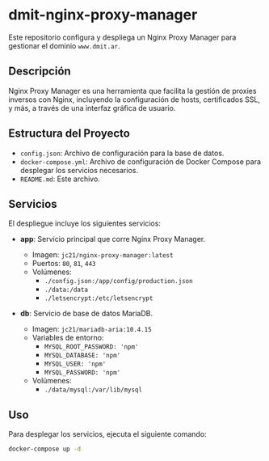# dmit-nginx-proxy-manager

Este repositorio configura y despliega un Nginx Proxy Manager para gestionar el dominio `www.dmit.ar`.

## Descripción

Nginx Proxy Manager es una herramienta que facilita la gestión de proxies inversos con Nginx, incluyendo la configuración de hosts, certificados SSL, y más, a través de una interfaz gráfica de usuario.

## Estructura del Proyecto

- `config.json`: Archivo de configuración para la base de datos.
- `docker-compose.yml`: Archivo de configuración de Docker Compose para desplegar los servicios necesarios.
- `README.md`: Este archivo.

## Servicios

El despliegue incluye los siguientes servicios:

- **app**: Servicio principal que corre Nginx Proxy Manager.
  - Imagen: `jc21/nginx-proxy-manager:latest`
  - Puertos: `80`, `81`, `443`
  - Volúmenes:
    - `./config.json:/app/config/production.json`
    - `./data:/data`
    - `./letsencrypt:/etc/letsencrypt`

- **db**: Servicio de base de datos MariaDB.
  - Imagen: `jc21/mariadb-aria:10.4.15`
  - Variables de entorno:
    - `MYSQL_ROOT_PASSWORD: 'npm'`
    - `MYSQL_DATABASE: 'npm'`
    - `MYSQL_USER: 'npm'`
    - `MYSQL_PASSWORD: 'npm'`
  - Volúmenes:
    - `./data/mysql:/var/lib/mysql`

## Uso

Para desplegar los servicios, ejecuta el siguiente comando:

```sh
docker-compose up -d